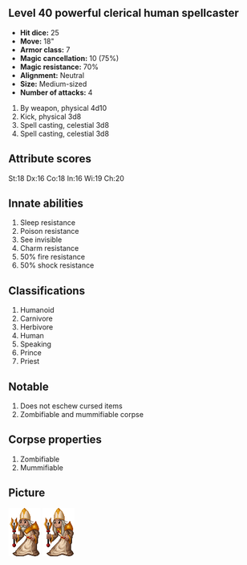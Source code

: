 ## Level 40 powerful clerical human spellcaster
- **Hit dice:** 25
- **Move:** 18"
- **Armor class:** 7
- **Magic cancellation:** 10 (75%)
- **Magic resistance:** 70%
- **Alignment:** Neutral
- **Size:** Medium-sized
- **Number of attacks:** 4
1. By weapon, physical 4d10
2. Kick, physical 3d8
3. Spell casting, celestial 3d8
4. Spell casting, celestial 3d8
## Attribute scores
St:18 Dx:16 Co:18 In:16 Wi:19 Ch:20
## Innate abilities
1. Sleep resistance
2. Poison resistance
3. See invisible
4. Charm resistance
5. 50% fire resistance
6. 50% shock resistance
## Classifications
1. Humanoid
2. Carnivore
3. Herbivore
4. Human
5. Speaking
6. Prince
7. Priest
## Notable
1. Does not eschew cursed items
2. Zombifiable and mummifiable corpse
## Corpse properties
1. Zombifiable
2. Mummifiable
## Picture
![High priest](https://github.com/hyvanmielenpelit/GnollHackTileSet/blob/main/Monsters/high_priest/high_priest.png) ![High priestess](https://github.com/hyvanmielenpelit/GnollHackTileSet/blob/main/Monsters/high_priest/high_priest_female.png)
